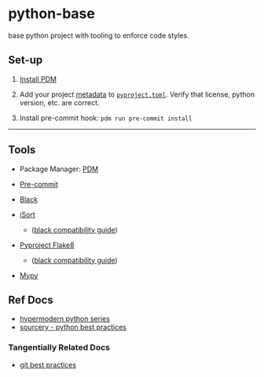 # python-base

base python project with tooling to enforce code styles.

## Set-up

1. [Install PDM](https://pdm.fming.dev/#installation)
1. Add your project [metadata](https://peps.python.org/pep-0621/#details) to [`pyproject.toml`](./pyproject.toml). Verify that license, python version, etc. are correct.

1. Install pre-commit hook: `pdm run pre-commit install`

---

## Tools

- Package Manager: [PDM](https://pdm.fming.dev/)

- [Pre-commit](https://pre-commit.com/)

- [Black](https://black.readthedocs.io/en/stable/)
- [iSort](https://github.com/PyCQA/isort)
  - ([black compatibility guide](https://pycqa.github.io/isort/docs/configuration/black_compatibility.html))
- [Pyproject Flake8](https://github.com/csachs/pyproject-flake8)
  - ([black compatibility guide](https://black.readthedocs.io/en/stable/guides/using_black_with_other_tools.html#flake8))
- [Mypy](https://mypy.readthedocs.io/en/stable/index.html)

## Ref Docs

- [hypermodern python series](https://cjolowicz.github.io/posts/hypermodern-python-01-setup/)
- [sourcery - python best practices](https://sourcery.ai/blog/python-best-practices/)

### Tangentially Related Docs

- [git best practices](https://deepsource.io/blog/git-best-practices/)
